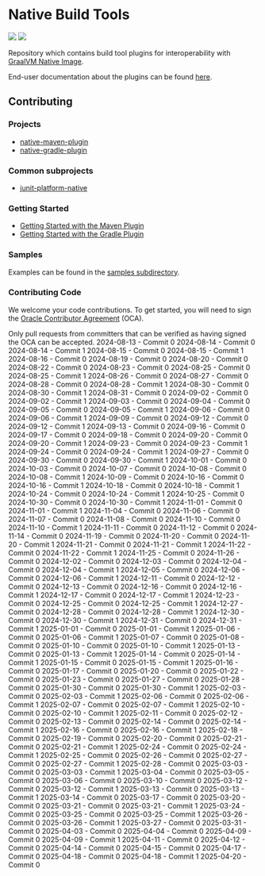# Native Build Tools
![](https://github.com/graalvm/native-build-tools/actions/workflows/test-native-gradle-plugin.yml/badge.svg)
![](https://github.com/graalvm/native-build-tools/actions/workflows/test-native-maven-plugin.yml/badge.svg)

Repository which contains build tool plugins for interoperability with [GraalVM Native Image](https://www.graalvm.org/reference-manual/native-image/).

End-user documentation about the plugins can be found [here](https://graalvm.github.io/native-build-tools/).

## Contributing
### Projects
 * [native-maven-plugin](native-maven-plugin/README.md)
 * [native-gradle-plugin](native-gradle-plugin/README.md)

### Common subprojects
 * [junit-platform-native](common/junit-platform-native/README.md)

### Getting Started

* [Getting Started with the Maven Plugin](https://graalvm.github.io/native-build-tools/latest/maven-plugin-quickstart.html)
* [Getting Started with the Gradle Plugin](https://graalvm.github.io/native-build-tools/latest/gradle-plugin-quickstart.html)

### Samples

Examples can be found in the [samples subdirectory](samples).

### Contributing Code
We welcome your code contributions. To get started, you will need to sign the [Oracle Contributor Agreement](https://oca.opensource.oracle.com) (OCA).

Only pull requests from committers that can be verified as having signed the OCA can be accepted.
2024-08-13 - Commit 0
2024-08-14 - Commit 0
2024-08-14 - Commit 1
2024-08-15 - Commit 0
2024-08-15 - Commit 1
2024-08-16 - Commit 0
2024-08-19 - Commit 0
2024-08-20 - Commit 0
2024-08-22 - Commit 0
2024-08-23 - Commit 0
2024-08-25 - Commit 0
2024-08-25 - Commit 1
2024-08-26 - Commit 0
2024-08-27 - Commit 0
2024-08-28 - Commit 0
2024-08-28 - Commit 1
2024-08-30 - Commit 0
2024-08-30 - Commit 1
2024-08-31 - Commit 0
2024-09-02 - Commit 0
2024-09-02 - Commit 1
2024-09-03 - Commit 0
2024-09-04 - Commit 0
2024-09-05 - Commit 0
2024-09-05 - Commit 1
2024-09-06 - Commit 0
2024-09-06 - Commit 1
2024-09-09 - Commit 0
2024-09-12 - Commit 0
2024-09-12 - Commit 1
2024-09-13 - Commit 0
2024-09-16 - Commit 0
2024-09-17 - Commit 0
2024-09-18 - Commit 0
2024-09-20 - Commit 0
2024-09-20 - Commit 1
2024-09-23 - Commit 0
2024-09-23 - Commit 1
2024-09-24 - Commit 0
2024-09-24 - Commit 1
2024-09-27 - Commit 0
2024-09-30 - Commit 0
2024-09-30 - Commit 1
2024-10-01 - Commit 0
2024-10-03 - Commit 0
2024-10-07 - Commit 0
2024-10-08 - Commit 0
2024-10-08 - Commit 1
2024-10-09 - Commit 0
2024-10-16 - Commit 0
2024-10-16 - Commit 1
2024-10-18 - Commit 0
2024-10-18 - Commit 1
2024-10-24 - Commit 0
2024-10-24 - Commit 1
2024-10-25 - Commit 0
2024-10-30 - Commit 0
2024-10-30 - Commit 1
2024-11-01 - Commit 0
2024-11-01 - Commit 1
2024-11-04 - Commit 0
2024-11-06 - Commit 0
2024-11-07 - Commit 0
2024-11-08 - Commit 0
2024-11-10 - Commit 0
2024-11-10 - Commit 1
2024-11-11 - Commit 0
2024-11-12 - Commit 0
2024-11-14 - Commit 0
2024-11-19 - Commit 0
2024-11-20 - Commit 0
2024-11-20 - Commit 1
2024-11-21 - Commit 0
2024-11-21 - Commit 1
2024-11-22 - Commit 0
2024-11-22 - Commit 1
2024-11-25 - Commit 0
2024-11-26 - Commit 0
2024-12-02 - Commit 0
2024-12-03 - Commit 0
2024-12-04 - Commit 0
2024-12-04 - Commit 1
2024-12-05 - Commit 0
2024-12-06 - Commit 0
2024-12-06 - Commit 1
2024-12-11 - Commit 0
2024-12-12 - Commit 0
2024-12-13 - Commit 0
2024-12-16 - Commit 0
2024-12-16 - Commit 1
2024-12-17 - Commit 0
2024-12-17 - Commit 1
2024-12-23 - Commit 0
2024-12-25 - Commit 0
2024-12-25 - Commit 1
2024-12-27 - Commit 0
2024-12-28 - Commit 0
2024-12-28 - Commit 1
2024-12-30 - Commit 0
2024-12-30 - Commit 1
2024-12-31 - Commit 0
2024-12-31 - Commit 1
2025-01-01 - Commit 0
2025-01-01 - Commit 1
2025-01-06 - Commit 0
2025-01-06 - Commit 1
2025-01-07 - Commit 0
2025-01-08 - Commit 0
2025-01-10 - Commit 0
2025-01-10 - Commit 1
2025-01-13 - Commit 0
2025-01-13 - Commit 1
2025-01-14 - Commit 0
2025-01-14 - Commit 1
2025-01-15 - Commit 0
2025-01-15 - Commit 1
2025-01-16 - Commit 0
2025-01-17 - Commit 0
2025-01-20 - Commit 0
2025-01-22 - Commit 0
2025-01-23 - Commit 0
2025-01-27 - Commit 0
2025-01-28 - Commit 0
2025-01-30 - Commit 0
2025-01-30 - Commit 1
2025-02-03 - Commit 0
2025-02-03 - Commit 1
2025-02-06 - Commit 0
2025-02-06 - Commit 1
2025-02-07 - Commit 0
2025-02-07 - Commit 1
2025-02-10 - Commit 0
2025-02-10 - Commit 1
2025-02-11 - Commit 0
2025-02-12 - Commit 0
2025-02-13 - Commit 0
2025-02-14 - Commit 0
2025-02-14 - Commit 1
2025-02-16 - Commit 0
2025-02-16 - Commit 1
2025-02-18 - Commit 0
2025-02-19 - Commit 0
2025-02-20 - Commit 0
2025-02-21 - Commit 0
2025-02-21 - Commit 1
2025-02-24 - Commit 0
2025-02-24 - Commit 1
2025-02-25 - Commit 0
2025-02-26 - Commit 0
2025-02-27 - Commit 0
2025-02-27 - Commit 1
2025-02-28 - Commit 0
2025-03-03 - Commit 0
2025-03-03 - Commit 1
2025-03-04 - Commit 0
2025-03-05 - Commit 0
2025-03-06 - Commit 0
2025-03-10 - Commit 0
2025-03-12 - Commit 0
2025-03-12 - Commit 1
2025-03-13 - Commit 0
2025-03-13 - Commit 1
2025-03-14 - Commit 0
2025-03-17 - Commit 0
2025-03-20 - Commit 0
2025-03-21 - Commit 0
2025-03-21 - Commit 1
2025-03-24 - Commit 0
2025-03-25 - Commit 0
2025-03-25 - Commit 1
2025-03-26 - Commit 0
2025-03-26 - Commit 1
2025-03-27 - Commit 0
2025-03-31 - Commit 0
2025-04-03 - Commit 0
2025-04-04 - Commit 0
2025-04-09 - Commit 0
2025-04-09 - Commit 1
2025-04-11 - Commit 0
2025-04-12 - Commit 0
2025-04-14 - Commit 0
2025-04-15 - Commit 0
2025-04-17 - Commit 0
2025-04-18 - Commit 0
2025-04-18 - Commit 1
2025-04-20 - Commit 0
